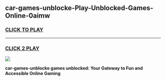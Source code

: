 
## car-games-unblocke-Play-Unblocked-Games-Online-0aimw
<h3>
<a href="https://premium76.site?title=car-games-unblocke&ref=25A">CLICK TO PLAY</a></h3>
<hr>

<h3>
<a href="https://premium76.site?title=car-games-unblocke&ref=25A">CLICK 2 PLAY</a>
  
</h3>

<a href="https://premium76.site?title=car-games-unblocke&ref=25A"><img src="https://clearcache.store/games.png"></a>


**car-games-unblocke games unblocked: Your Gateway to Fun and Accessible Online Gaming**
